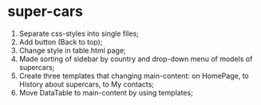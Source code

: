 # super-cars
1. Separate css-styles into single files;
2. Add button (Back to top);
3. Change style in table.html page;
4. Made sorting of sidebar by country and drop-down menu of models of supercars;
5. Create three templates that changing main-content: on HomePage, to History about supercars, to My contacts;
6. Move DataTable to main-content by using templates;
